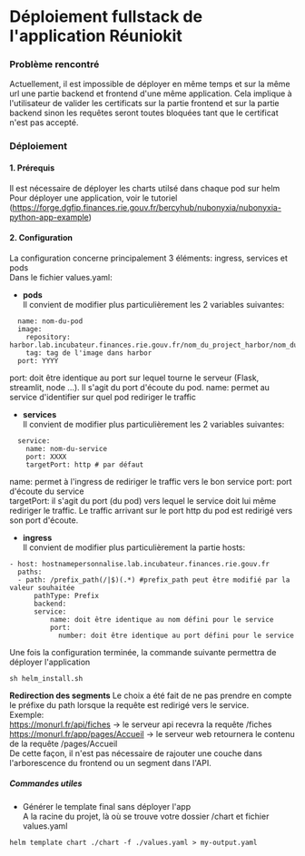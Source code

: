 # Déploiement fullstack de l'application Réuniokit
### Problème rencontré
Actuellement, il est impossible de déployer en même temps et sur la même url une partie backend et frontend d'une même application.
Cela implique à l'utilisateur de valider les certificats sur la partie frontend et sur la partie backend sinon les requêtes seront toutes bloquées tant que le certificat n'est pas accepté.

### Déploiement
#### 1. Prérequis
Il est nécessaire de déployer les charts utilsé dans chaque pod sur helm  
Pour déployer une application, voir le tutoriel (https://forge.dgfip.finances.rie.gouv.fr/bercyhub/nubonyxia/nubonyxia-python-app-example)
#### 2. Configuration
La configuration concerne principalement 3 éléments: ingress, services et pods  
Dans le fichier values.yaml:  
- __pods__  
Il convient de modifier plus particulièrement les 2 variables suivantes:  
```
  name: nom-du-pod
  image:
    repository: harbor.lab.incubateur.finances.rie.gouv.fr/nom_du_project_harbor/nom_du_chart
    tag: tag de l'image dans harbor
  port: YYYY
```
port: doit être identique au port sur lequel tourne le serveur (Flask, streamlit, node ...). Il s'agit du port d'écoute du pod.
name: permet au service d'identifier sur quel pod rediriger le traffic  

- __services__  
Il convient de modifier plus particulièrement les 2 variables suivantes:  
```
  service:
    name: nom-du-service
    port: XXXX
    targetPort: http # par défaut
```
name: permet à l'ingress de rediriger le traffic vers le bon service
port: port d'écoute du service  
targetPort: il s'agit du port (du pod) vers lequel le service doit lui même rediriger le traffic. Le traffic arrivant sur le port http
du pod est redirigé vers son port d'écoute.

- __ingress__  
Il convient de modifier plus particulièrement la partie hosts:  
```
- host: hostnamepersonnalise.lab.incubateur.finances.rie.gouv.fr
  paths:
  - path: /prefix_path(/|$)(.*) #prefix_path peut être modifié par la valeur souhaitée
      pathType: Prefix
      backend:
      service:
          name: doit être identique au nom défini pour le service
          port:
            number: doit être identique au port défini pour le service
```

Une fois la configuration terminée, la commande suivante permettra de déployer l'application  
```
sh helm_install.sh
```
__Redirection des segments__
Le choix a été fait de ne pas prendre en compte le préfixe du path lorsque la requête est redirigé vers le service.  
Exemple:  
https://monurl.fr/api/fiches -> le serveur api recevra la requête /fiches  
https://monurl.fr/app/pages/Accueil -> le serveur web retournera le contenu de la requête /pages/Accueil  
De cette façon, il n'est pas nécessaire de rajouter une couche dans l'arborescence du frontend ou un segment dans l'API.  

##### Commandes utiles
- Générer le template final sans déployer l'app  
A la racine du projet, là où se trouve votre dossier /chart et fichier values.yaml
```
helm template chart ./chart -f ./values.yaml > my-output.yaml 
```
